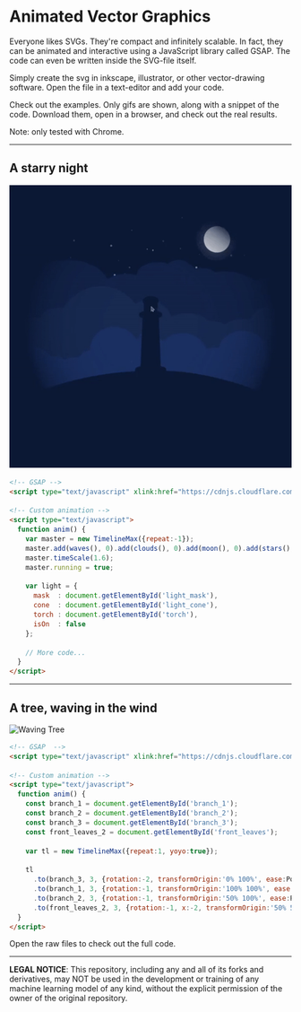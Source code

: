 # Animated Vector Graphics
Everyone likes SVGs. They're compact and infinitely scalable. In fact, they can be animated and interactive using a JavaScript library called GSAP. The code can even be written inside the SVG-file itself.

Simply create the svg in inkscape, illustrator, or other vector-drawing software. Open the file in a text-editor and add your code.

Check out the examples. Only gifs are shown, along with a snippet of the code. Download them, open in a browser, and check out the real results.

Note: only tested with Chrome.

---
## A starry night
![Starry Night](gifs/night.gif)
```html
<!-- GSAP -->
<script type="text/javascript" xlink:href="https://cdnjs.cloudflare.com/ajax/libs/gsap/2.0.1/TweenMax.min.js"/>

<!-- Custom animation -->
<script type="text/javascript">
  function anim() {
    var master = new TimelineMax({repeat:-1});
    master.add(waves(), 0).add(clouds(), 0).add(moon(), 0).add(stars(), 0);
    master.timeScale(1.6);
    master.running = true;

    var light = {
      mask  : document.getElementById('light_mask'),
      cone  : document.getElementById('light_cone'),
      torch : document.getElementById('torch'),
      isOn  : false
    };

    // More code...
  }
</script>
```

---
## A tree, waving in the wind
![Waving Tree](gifs/tree.gif)
```html
<!-- GSAP  -->
<script type="text/javascript" xlink:href="https://cdnjs.cloudflare.com/ajax/libs/gsap/2.0.1/TweenMax.min.js"/>

<!-- Custom animation -->
<script type="text/javascript">
  function anim() {
    const branch_1 = document.getElementById('branch_1');
    const branch_2 = document.getElementById('branch_2');
    const branch_3 = document.getElementById('branch_3');
    const front_leaves_2 = document.getElementById('front_leaves');

    var tl = new TimelineMax({repeat:1, yoyo:true});

    tl
      .to(branch_3, 3, {rotation:-2, transformOrigin:'0% 100%', ease:Power1.easeInOut}, 0)
      .to(branch_1, 3, {rotation:-1, transformOrigin:'100% 100%', ease:Power1.easeInOut}, 0)
      .to(branch_2, 3, {rotation:-1, transformOrigin:'50% 100%', ease:Power1.easeInOut}, 0)
      .to(front_leaves_2, 3, {rotation:-1, x:-2, transformOrigin:'50% 50%', ease:Power1.easeInOut}, 0)
  }
</script>
```

Open the raw files to check out the full code.

---
**LEGAL NOTICE**: This repository, including any and all of its forks and derivatives, may NOT be used in the development or training of any machine learning model of any kind, without the explicit permission of the owner of the original repository.
